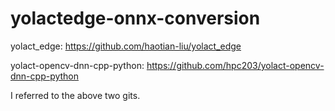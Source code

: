 # yolactedge-onnx-conversion

yolact_edge: https://github.com/haotian-liu/yolact_edge

yolact-opencv-dnn-cpp-python: https://github.com/hpc203/yolact-opencv-dnn-cpp-python

I referred to the above two gits.
